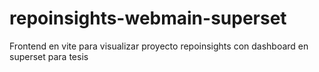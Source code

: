 # repoinsights-webmain-superset
Frontend en vite para visualizar proyecto repoinsights con dashboard en superset para tesis
